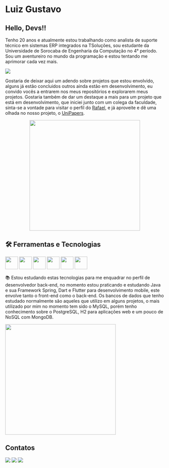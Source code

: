 # Luiz Gustavo
## Hello, Devs!!  
Tenho 20 anos e atualmente estou trabalhando como analista de suporte técnico em sistemas ERP integrados na TSoluções, sou estudante da Universidade de Sorocaba de Engenharia da Computação no 4° período. Sou um aventureiro no mundo da programação e estou tentando me aprimorar cada vez mais.  

<!--horizontal divider(gradiant)-->
<img src="https://user-images.githubusercontent.com/73097560/115834477-dbab4500-a447-11eb-908a-139a6edaec5c.gif">


Gostaria de deixar aqui um adendo sobre projetos que estou envolvido, alguns já estão concluidos outros ainda estão em desenvolvimento, eu convido vocês a entrarem nos meus repositórios e explorarem meus projetos. Gostaria também de dar um destaque a mais para um projeto que está em desenvolvimento, que iniciei junto com um colega da faculdade, sinta-se a vontade para visitar o perfil do [Rafael](www.github.com/rafasandev), e já aproveite e dê uma olhada no nosso projeto, o [UniPapers](https://github.com/rafasandev/Uni_papers).  

<p align="center">
  <img src="https://super.abril.com.br/wp-content/uploads/2016/09/super_imggato_digitando_0.gif" width="350">
</p>

## 🛠️ Ferramentas e Tecnologias

<img src="https://cdn.jsdelivr.net/gh/devicons/devicon/icons/java/java-original-wordmark.svg" width="40" height="40"/> <img src="https://cdn.jsdelivr.net/gh/devicons/devicon/icons/spring/spring-original-wordmark.svg" width="40" height="40" /> <img src="https://cdn.jsdelivr.net/gh/devicons/devicon@latest/icons/dart/dart-original-wordmark.svg" width="40" height="40"/> <img src="https://cdn.jsdelivr.net/gh/devicons/devicon@latest/icons/flutter/flutter-original.svg" width="40" height="40"/> <img src="https://cdn.jsdelivr.net/gh/devicons/devicon/icons/mysql/mysql-original-wordmark.svg" width="40" height="40"/> <img src="https://cdn.jsdelivr.net/gh/devicons/devicon/icons/git/git-original.svg" width="40" height="40"/>

📚 Estou estudando estas tecnologias para me enquadrar no perfil de desenvolvedor back-end, no momento estou praticando e estudando Java e sua Framework Spring, Dart e Flutter para desenvolvimento mobile, este envolve tanto o front-end como o back-end. Os bancos de dados que tenho estudado normalmente são aqueles que utilizo em alguns projetos, o mais utilizado por mim no momento tem sido o MySQL, porém tenho conhecimento sobre o PostgreSQL, H2 para aplicações web e um pouco de NoSQL com MongoDB.


<p align="left">
  <img src="https://www.alura.com.br/artigos/assets/como-criar-um-readme-para-seu-perfil-github/imagem6.gif" width="350">
</p>

## Contatos
 
<div>
<a href="https://www.linkedin.com/in/luiz-gustavo-santos-vieira-b78031260/" target="_blank"><img src="https://img.shields.io/badge/-LinkedIn-%230077B5?style=for-the-badge&logo=linkedin&logoColor=white" target="_blank"></a>
<a href="https://www.instagram.com/luizsv11/" target="_blank"><img src="https://img.shields.io/badge/-Instagram-%23E4405F?style=for-the-badge&logo=instagram&logoColor=white" target="_blank"></a> 
<a href = "mailto:luiz.vieira11@outlook.com"><img src="https://img.shields.io/badge/Microsoft_Outlook-0078D4?style=for-the-badge&logo=microsoft-outlook&logoColor=white" target="_blank"></a> 
</div>
